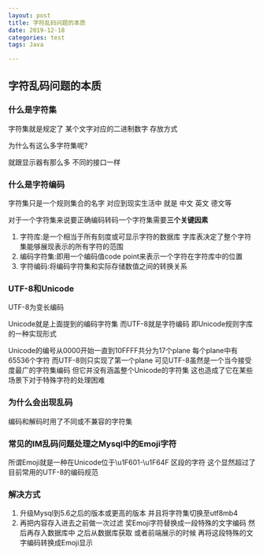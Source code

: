 ```yaml
---
layout: post
title: 字符乱码问题的本质
date: 2019-12-18
categories: test
tags: Java

---
```


## 字符乱码问题的本质

### 什么是字符集

字符集就是规定了 某个文字对应的二进制数字 存放方式 

为什么有这么多字符集呢?

就跟显示器有那么多 不同的接口一样

### 什么是字符编码

字符集只是一个规则集合的名字 对应到现实生活中 就是 中文 英文 德文等

对于一个字符集来说要正确编码转码一个字符集需要**三个关键因素**

1. 字符库:是一个相当于所有刻度或可显示字符的数据库 字库表决定了整个字符集能够展现表示的所有字符的范围
2. 编码字符集:即用一个编码值code point来表示一个字符在字符库中的位置
3. 字符编码:将编码字符集和实际存储数值之间的转换关系

### UTF-8和Unicode

UTF-8为变长编码

Unicode就是上面提到的编码字符集 而UTF-8就是字符编码 即Unicode规则字库的一种实现形式

Unicode的编号从0000开始一直到10FFFF共分为17个plane 每个plane中有65536个字符 而UTF-8则只实现了第一个plane 可见UTF-8虽然是一个当今接受度最广的字符集编码 但它并没有涵盖整个Unicode的字符集 这也造成了它在某些场景下对于特殊字符的处理困难

### 为什么会出现乱码

编码和解码时用了不同或不兼容的字符集

### 常见的IM乱码问题处理之Mysql中的Emoji字符

所谓Emoji就是一种在Unicode位于\u1F601-\u1F64F 区段的字符 这个显然超过了目前常用的UTF-8的编码规范

### 解决方式

1. 升级Mysql到5.6之后的版本或更高的版本 并且将字符集切换至utf8mb4
2. 再把内容存入进去之前做一次过滤 奖Emoji字符替换成一段特殊的文字编码 然后再存入数据库中 之后从数据库获取 或者前端展示的时候 再将这段特殊的文字编码转换成Emoji显示